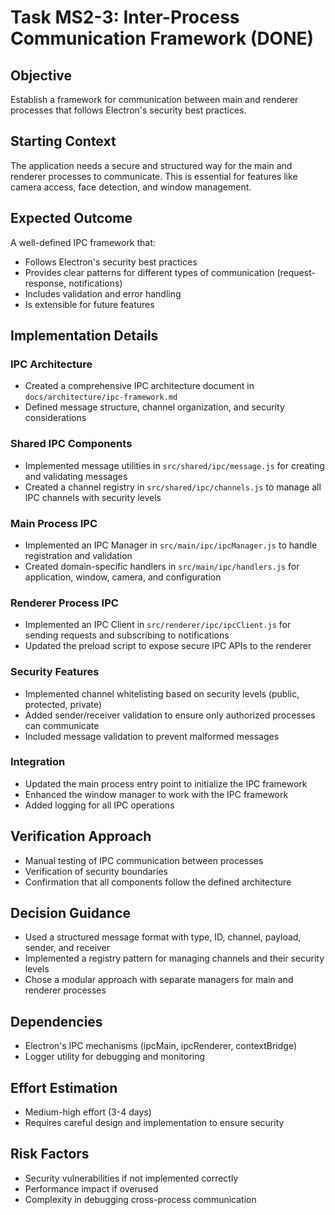 # Task MS2-3: Inter-Process Communication Framework (DONE)

## Objective
Establish a framework for communication between main and renderer processes that follows Electron's security best practices.

## Starting Context
The application needs a secure and structured way for the main and renderer processes to communicate. This is essential for features like camera access, face detection, and window management.

## Expected Outcome
A well-defined IPC framework that:
- Follows Electron's security best practices
- Provides clear patterns for different types of communication (request-response, notifications)
- Includes validation and error handling
- Is extensible for future features

## Implementation Details

### IPC Architecture
- Created a comprehensive IPC architecture document in `docs/architecture/ipc-framework.md`
- Defined message structure, channel organization, and security considerations

### Shared IPC Components
- Implemented message utilities in `src/shared/ipc/message.js` for creating and validating messages
- Created a channel registry in `src/shared/ipc/channels.js` to manage all IPC channels with security levels

### Main Process IPC
- Implemented an IPC Manager in `src/main/ipc/ipcManager.js` to handle registration and validation
- Created domain-specific handlers in `src/main/ipc/handlers.js` for application, window, camera, and configuration

### Renderer Process IPC
- Implemented an IPC Client in `src/renderer/ipc/ipcClient.js` for sending requests and subscribing to notifications
- Updated the preload script to expose secure IPC APIs to the renderer

### Security Features
- Implemented channel whitelisting based on security levels (public, protected, private)
- Added sender/receiver validation to ensure only authorized processes can communicate
- Included message validation to prevent malformed messages

### Integration
- Updated the main process entry point to initialize the IPC framework
- Enhanced the window manager to work with the IPC framework
- Added logging for all IPC operations

## Verification Approach
- Manual testing of IPC communication between processes
- Verification of security boundaries
- Confirmation that all components follow the defined architecture

## Decision Guidance
- Used a structured message format with type, ID, channel, payload, sender, and receiver
- Implemented a registry pattern for managing channels and their security levels
- Chose a modular approach with separate managers for main and renderer processes

## Dependencies
- Electron's IPC mechanisms (ipcMain, ipcRenderer, contextBridge)
- Logger utility for debugging and monitoring

## Effort Estimation
- Medium-high effort (3-4 days)
- Requires careful design and implementation to ensure security

## Risk Factors
- Security vulnerabilities if not implemented correctly
- Performance impact if overused
- Complexity in debugging cross-process communication
